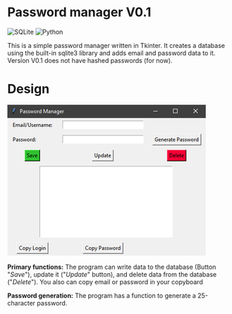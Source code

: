 # Password manager V0.1
![SQLite](https://img.shields.io/badge/sqlite-%2307405e.svg?style=for-the-badge&logo=sqlite&logoColor=white)
![Python](https://img.shields.io/badge/python-3670A0?style=for-the-badge&logo=python&logoColor=ffdd54)

This is a simple password manager written in Tkinter. It creates a database using the built-in sqlite3 library and adds email and password data to it. Version V0.1 does not have hashed passwords (for now).

# Design
![Design](/pics/Design.png)

**Primary functions:** The program can write data to the database (Button "_Save_"), update it ("_Update_" button), and delete data from the database ("_Delete_"). You also can copy email or password in your copyboard

**Password generation:** The program has a function to generate a 25-character password.

